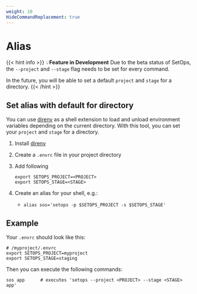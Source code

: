```yaml
---
weight: 10
HideCommandReplacement: true
---
```

# Alias

{{< hint info >}}
💡**Feature in Development**
Due to the beta status of SetOps, the `--project` and `--stage` flag needs to be set for every command.

In the future, you will be able to set a default `project` and `stage` for a directory.
{{< /hint >}}

## Set alias with default for directory

You can use [direnv](https://direnv.net/) as a shell extension to load and unload environment variables depending on the current directory. With this tool, you can set your `project` and `stage` for a directory.

1.  Install [direnv](https://direnv.net/)

1.  Create a `.envrc` file in your project directory

1.  Add following
    ```shell
    export SETOPS_PROJECT=<PROJECT>
    export SETOPS_STAGE=<STAGE>
    ```

1.  Create an alias for your shell, e.g.:
    - `alias sos='setops -p $SETOPS_PROJECT -s $SETOPS_STAGE'`

## Example

Your `.envrc` should look like this:

```env
# /myproject/.envrc
export SETOPS_PROJECT=myproject
export SETOPS_STAGE=staging
```

Then you can execute the following commands:

```shell
sos app      # executes 'setops --project <PROJECT> --stage <STAGE> app'
```
